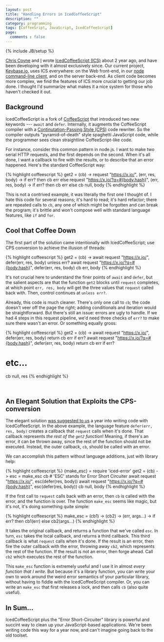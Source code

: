 ```yaml
---
layout: post
title: "Handling Errors in IcedCoffeeScript"
description: ""
category: programming
tags: [CoffeeSript, JavaScript, IcedCoffeeScript]
page:
  comments : false
---
```

{% include JB/setup %}

<link href="/assets/css/blog.css" rel="stylesheet" media="screen" />

[Chris Coyne](https://keybase.io/chris) and [I](https://keybase.io/max) 
wrote [IcedCoffeeScript (ICS)](https://github.com/maxtaco/coffee-script) about 2 year ago, 
and have been developing with it almost exclusively since.  Our current project, 
[Keybase.io](https://keybase.io), uses ICS
everywhere: on the Web front-end, in our [node command-line client](https://github.com/keybase/node-client),
and on the server back-end.  As client code becomes more complex, we find the
features of ICS more crucial to getting our job done.  I thought I'd summarize
what makes it a nice system for those who haven't checked it out.

## Background

IcedCoffeeScript is a fork of [CoffeeScript](https://github.com/jashkenas/coffee-script) that introduced two new keywords
--- `await` and `defer`.  Internally, it augments the CoffeeScript compiler
with a [Continutation-Passing Style (CPS)](http://en.wikipedia.org/wiki/Continuation-passing_style) code rewriter.
So the compiler outputs "pyramid-of-death" style spaghetti JavaScript code, while the
programmer sees clean straightline CoffeeScript-like code.

For instance, consider this common pattern in node.js.  I want to make two serial
HTTP requests, and the first depends on the second.  When it's all done, I want
a callback to fire with the results, or to describe that an error happened.
Here's the standard CoffeeScript way:

{% highlight coffeescript %}
get2 = (cb) ->
  request "https://x.io/", (err, res, body) ->
    if err? then cb err
    else 
      request "https://x.io/?q=#{body.hash}", (err, res, body) ->
        if err? then cb err
        else cb null, body
{% endhighlight %}

This is not a contrived example, it was literally the first one I thought of.
I hate this code for several reasons; it's hard to read; it's hard refactor; there are
repeated calls to `cb`, any one of which might be forgotten and can break the program;
it's brittle and won't compose well with standard language features, like `if` and `for`.

## Cool that Coffee Down

The first part of the solution came intentionally with IcedCoffeeScript; use
CPS conversion to achieve the illusion of threads:

{% highlight coffeescript %}
get2 = (cb) ->
  await request "https://x.io/", defer(err, res, body)
  unless err?
    await request "https://x.io/?q=#{body.hash}", defer(err, res, body)
  cb err, body
{% endhighlight %}

It's not crucial here to understand the finer points of `await` and `defer`, but the
salient aspects are that the function `get2` blocks until `request` completes,
at which point `err, res, body` will get the three values that `request` called back with.
Then, control continues at `unless err?`.

Already, this code is much cleaner.  There's only one call to `cb`; the code doesn't
veer off the page the right; adding conditionals and iteration would be straightforward.
But there's still an issue: errors are ugly to handle.  If we had 4 steps in this
request pipeline, we'd need three checks of `err?` to make sure there wasn't an error.
Or something equally gross:

{% highlight coffeescript %}
get2 = (cb) ->
  await request "https://x.io/", defer(err, res, body)
  return cb err if err?
  await request "https://x.io/?q=#{body.hash}", defer(err, res, body)
  return cb err if err?
  # etc...
  cb null, res
{% endhighlight %}

<br/>

## An Elegant Solution that Exploits the CPS-conversion

The elegant solution [was suggested to us](https://github.com/maxtaco/coffee-script/issues/35) a year into writing code with IcedCoffeeScript.
In the above example, the language feature `defer(err, res, body)` creates a callback that
`request` calls when it's done.  That callback represents *the rest of the `get2` function*!
Meaning, if there's an error, it can be thrown away, since the rest of the function should
not be executed.  Instead, the outer callback, `cb`, should be called with an error.

We can accomplish this pattern without language additions, just with library help:

{% highlight coffeescript %}
{make_esc} = require 'iced-error'
get2 = (cb) ->
  esc = make_esc cb # 'ESC' stands for Error Short Circuiter
  await request "https://x.io/", esc(defer(res, body))
  await request "https://x.io/?q=#{body.hash}", esc(defer(res, body))
  cb null, body 
{% endhighlight %}

If the first call to `request` calls back with an error, then `cb` is called with the error, and the function is over.
The function `make_esc` seems like magic, but it's not, it's doing something quite simple:

{% highlight coffeescript %}
make_esc = (cb1) -> (cb2) -> (err, args...) ->
  if err? then cb1(err) else cb2(args...)
{% endhighlight %}

It takes the original callback, and returns a function that we've called `esc`.  In turn,
`esc` takes the local callback, and returns a third callback.  This third callback is what
`request` calls when it's done.  If the result is an error, then fire the outer callback
with the error, throwing away `cb2`, which represents the rest of the function. If the result
is not an error, then forge ahead.  Call `cb2` which executes the rest of the function.

This `make_esc` function is extremely useful and I use it in almost *every function that I write*.
But because it's a library function, you can write your own to work around the weird error
semantics of your particular library, without having to fiddle with the IcedCoffeeScript
compiler. Or, you can write an `make_esc` that first releases a lock, and then calls `cb`
(also quite useful).

## In Sum...

IcedCoffeeScript plus the "Error Short-Circuiter" library is powerful and succint
way to clean up your JavaScript-based applications.  We're been writing code this
way for a year now, and can't imagine going back to the old toolset.

